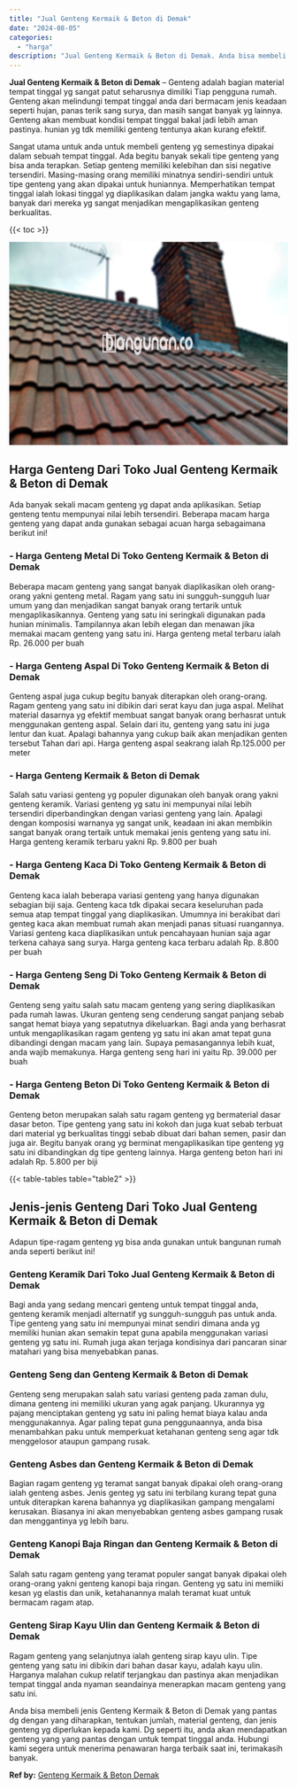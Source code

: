 ```yaml
---
title: "Jual Genteng Kermaik & Beton di Demak"
date: "2024-08-05"
categories: 
  - "harga"
description: "Jual Genteng Kermaik & Beton di Demak. Anda bisa membeli jenis Genteng Kermaik & Beton di Demak yang pantas dg dengan yang diharapkan, tentukan jumlah, mater..."
---
```


**Jual Genteng Kermaik & Beton di Demak** – Genteng adalah bagian material tempat tinggal yg sangat patut seharusnya dimiliki Tiap pengguna rumah. Genteng akan melindungi tempat tinggal anda dari bermacam jenis keadaan seperti hujan, panas terik sang surya, dan masih sangat banyak yg lainnya. Genteng akan membuat kondisi tempat tinggal bakal jadi lebih aman pastinya. hunian yg tdk memiliki genteng tentunya akan kurang efektif.

Sangat utama untuk anda untuk membeli genteng yg semestinya dipakai dalam sebuah tempat tinggal. Ada begitu banyak sekali tipe genteng yang bisa anda terapkan. Setiap genteng memiliki kelebihan dan sisi negative tersendiri. Masing-masing orang memiliki minatnya sendiri-sendiri untuk tipe genteng yang akan dipakai untuk huniannya. Memperhatikan tempat tinggal ialah lokasi tinggal yg diaplikasikan dalam jangka waktu yang lama, banyak dari mereka yg sangat menjadikan mengaplikasikan genteng berkualitas.

{{< toc >}}

![Jual Genteng Kermaik & Beton di Demak](/images/genteng-minimalis-murah24.png)

## Harga Genteng Dari Toko Jual Genteng Kermaik & Beton di Demak

Ada banyak sekali macam genteng yg dapat anda aplikasikan. Setiap genteng tentu mempunyai nilai lebih tersendiri. Beberapa macam harga genteng yang dapat anda gunakan sebagai acuan harga sebagaimana berikut ini!

### \- Harga Genteng Metal Di Toko Genteng Kermaik & Beton di Demak

Beberapa macam genteng yang sangat banyak diaplikasikan oleh orang-orang yakni genteng metal. Ragam yang satu ini sungguh-sungguh luar umum yang dan menjadikan sangat banyak orang tertarik untuk mengaplikasikannya. Genteng yang satu ini seringkali digunakan pada hunian minimalis. Tampilannya akan lebih elegan dan menawan jika memakai macam genteng yang satu ini. Harga genteng metal terbaru ialah Rp. 26.000 per buah

### \- Harga Genteng Aspal Di Toko Genteng Kermaik & Beton di Demak

Genteng aspal juga cukup begitu banyak diterapkan oleh orang-orang. Ragam genteng yang satu ini dibikin dari serat kayu dan juga aspal. Melihat material dasarnya yg efektif membuat sangat banyak orang berhasrat untuk menggunakan genteng aspal. Selain dari itu, genteng yang satu ini juga lentur dan kuat. Apalagi bahannya yang cukup baik akan menjadikan genten tersebut Tahan dari api. Harga genteng aspal seakrang ialah Rp.125.000 per meter

### \- Harga Genteng Kermaik & Beton di Demak

Salah satu variasi genteng yg populer digunakan oleh banyak orang yakni genteng keramik. Variasi genteng yg satu ini mempunyai nilai lebih tersendiri diperbandingkan dengan variasi genteng yang lain. Apalagi dengan komposisi warnanya yg sangat unik, keadaan ini akan membikin sangat banyak orang tertaik untuk memakai jenis genteng yang satu ini. Harga genteng keramik terbaru yakni Rp. 9.800 per buah

### \- Harga Genteng Kaca Di Toko Genteng Kermaik & Beton di Demak

Genteng kaca ialah beberapa variasi genteng yang hanya digunakan sebagian biji saja. Genteng kaca tdk dipakai secara keseluruhan pada semua atap tempat tinggal yang diaplikasikan. Umumnya ini berakibat dari genteg kaca akan membuat rumah akan menjadi panas situasi ruangannya. Variasi genteng kaca diaplikasikan untuk pencahayaan hunian saja agar terkena cahaya sang surya. Harga genteng kaca terbaru adalah Rp. 8.800 per buah

### \- Harga Genteng Seng Di Toko Genteng Kermaik & Beton di Demak

Genteng seng yaitu salah satu macam genteng yang sering diaplikasikan pada rumah lawas. Ukuran genteng seng cenderung sangat panjang sebab sangat hemat biaya yang sepatutnya dikeluarkan. Bagi anda yang berhasrat untuk mengaplikasikan ragam genteng yg satu ini akan amat tepat guna dibandingi dengan macam yang lain. Supaya pemasangannya lebih kuat, anda wajib memakunya. Harga genteng seng hari ini yaitu Rp. 39.000 per buah

### \- Harga Genteng Beton Di Toko Genteng Kermaik & Beton di Demak

Genteng beton merupakan salah satu ragam genteng yg bermaterial dasar dasar beton. Tipe genteng yang satu ini kokoh dan juga kuat sebab terbuat dari material yg berkualitas tinggi sebab dibuat dari bahan semen, pasir dan juga air. Begitu banyak orang yg berminat mengaplikasikan tipe genteng yg satu ini dibandingkan dg tipe genteng lainnya. Harga genteng beton hari ini adalah Rp. 5.800 per biji

{{< table-tables table="table2" >}}

## Jenis-jenis Genteng Dari Toko Jual Genteng Kermaik & Beton di Demak

Adapun tipe-ragam genteng yg bisa anda gunakan untuk bangunan rumah anda seperti berikut ini!

### Genteng Keramik Dari Toko Jual Genteng Kermaik & Beton di Demak

Bagi anda yang sedang mencari genteng untuk tempat tinggal anda, genteng keramik menjadi alternatif yg sungguh-sungguh pas untuk anda. Tipe genteng yang satu ini mempunyai minat sendiri dimana anda yg memiliki hunian akan semakin tepat guna apabila menggunakan variasi genteng yg satu ini. Rumah juga akan terjaga kondisinya dari pancaran sinar matahari yang bisa menyebabkan panas.

### Genteng Seng dan Genteng Kermaik & Beton di Demak

Genteng seng merupakan salah satu variasi genteng pada zaman dulu, dimana genteng ini memiliki ukuran yang agak panjang. Ukurannya yg pajang menciptakan genteng yg satu ini paling hemat biaya kalau anda menggunakannya. Agar paling tepat guna penggunaannya, anda bisa menambahkan paku untuk memperkuat ketahanan genteng seng agar tdk menggelosor ataupun gampang rusak.

### Genteng Asbes dan Genteng Kermaik & Beton di Demak

Bagian ragam genteng yg teramat sangat banyak dipakai oleh orang-orang ialah genteng asbes. Jenis genteg yg satu ini terbilang kurang tepat guna untuk diterapkan karena bahannya yg diaplikasikan gampang mengalami kerusakan. Biasanya ini akan menyebabkan genteng asbes gampang rusak dan menggantinya yg lebih baru.

### Genteng Kanopi Baja Ringan dan Genteng Kermaik & Beton di Demak

Salah satu ragam genteng yang teramat populer sangat banyak dipakai oleh orang-orang yakni genteng kanopi baja ringan. Genteng yg satu ini memiiki kesan yg elastis dan unik, ketahanannya malah teramat kuat untuk bermacam ragam atap.

### Genteng Sirap Kayu Ulin dan Genteng Kermaik & Beton di Demak

Ragam genteng yang selanjutnya ialah genteng sirap kayu ulin. Tipe genteng yang satu ini dibikin dari bahan dasar kayu, adalah kayu ulin. Harganya malahan cukup relatif terjangkau dan pastinya akan menjadikan tempat tinggal anda nyaman seandainya menerapkan macam genteng yang satu ini.

Anda bisa membeli jenis Genteng Kermaik & Beton di Demak yang pantas dg dengan yang diharapkan, tentukan jumlah, material genteng, dan jenis genteng yg diperlukan kepada kami. Dg seperti itu, anda akan mendapatkan genteng yang yang pantas dengan untuk tempat tinggal anda. Hubungi kami segera untuk menerima penawaran harga terbaik saat ini, terimakasih banyak.

**Ref by:**  [Genteng Kermaik & Beton  Demak](https://id.wikipedia.org/wiki/Genteng)
